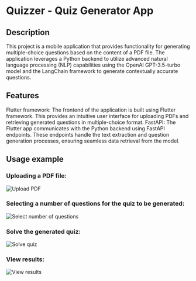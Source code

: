 # Quizzer - Quiz Generator App
## Description
This project is a mobile application that provides functionality for generating multiple-choice questions based on the content of a PDF file. 
The application leverages a Python backend to utilize advanced natural language processing (NLP) capabilities using the OpenAI GPT-3.5-turbo model and the LangChain framework to generate contextually accurate questions.

## Features
Flutter framework: The frontend of the application is built using Flutter framework. This provides an intuitive user interface for uploading PDFs and retrieving generated questions in multiple-choice format.
FastAPI: The Flutter app communicates with the Python backend using FastAPI endpoints. These endpoints handle the text extraction and question generation processes, ensuring seamless data retrieval from the model.

## Usage example
### Uploading a PDF file:
![Upload PDF](https://github.com/stearsail/Quizzer/tree/main/ragbot_app/readme_gifs/upload_file.gif)

### Selecting a number of questions for the quiz to be generated:
![Select number of questions](https://github.com/stearsail/Quizzer/tree/main/ragbot_app/readme_gifs/select_nr_questions.gif)

### Solve the generated quiz:
![Solve quiz](https://github.com/stearsail/Quizzer/tree/main/ragbot_app/readme_gifs/answer_questions.gif)

### View results:
![View results](/readme_gifs/view_quiz.gif)

